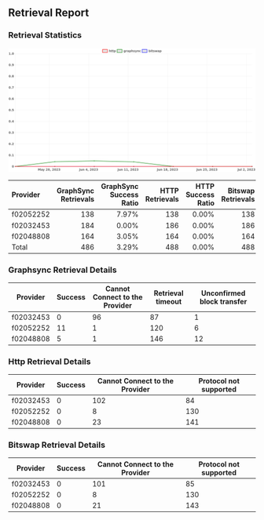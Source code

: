 ## Retrieval Report
### Retrieval Statistics
<img src="https://raw.githubusercontent.com/data-preservation-programs/filplus-checker-assets/main/filecoin-project/filecoin-plus-large-datasets/issues/1759/1688398224874.png"/>

| Provider  | GraphSync Retrievals | GraphSync Success Ratio | HTTP Retrievals | HTTP Success Ratio | Bitswap Retrievals | Bitswap Success Ratio |
| :-------- | -------------------: | ----------------------: | --------------: | -----------------: | -----------------: | --------------------: |
| f02052252 |                  138 |                   7.97% |             138 |              0.00% |                138 |                 0.00% |
| f02032453 |                  184 |                   0.00% |             186 |              0.00% |                186 |                 0.00% |
| f02048808 |                  164 |                   3.05% |             164 |              0.00% |                164 |                 0.00% |
| Total     |                  486 |                   3.29% |             488 |              0.00% |                488 |                 0.00% |

### Graphsync Retrieval Details
| Provider  | Success | Cannot Connect to the Provider | Retrieval timeout | Unconfirmed block transfer |
| --------- | ------- | ------------------------------ | ----------------- | -------------------------- |
| f02032453 | 0       | 96                             | 87                | 1                          |
| f02052252 | 11      | 1                              | 120               | 6                          |
| f02048808 | 5       | 1                              | 146               | 12                         |

### Http Retrieval Details
| Provider  | Success | Cannot Connect to the Provider | Protocol not supported |
| --------- | ------- | ------------------------------ | ---------------------- |
| f02032453 | 0       | 102                            | 84                     |
| f02052252 | 0       | 8                              | 130                    |
| f02048808 | 0       | 23                             | 141                    |

### Bitswap Retrieval Details
| Provider  | Success | Cannot Connect to the Provider | Protocol not supported |
| --------- | ------- | ------------------------------ | ---------------------- |
| f02032453 | 0       | 101                            | 85                     |
| f02052252 | 0       | 8                              | 130                    |
| f02048808 | 0       | 21                             | 143                    |
